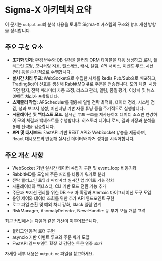 # Sigma-X 아키텍처 요약

이 문서는 `output.md`의 분석 내용을 토대로 Sigma-X 시스템의 구조와 향후 개선 방향을 정리합니다.

## 주요 구성 요소

- **초기화 단계**: 환경 변수와 DB 설정을 불러와 ORM 테이블을 자동 생성하고 로깅, 플러그인 로딩, 모니터링 지표, 헬스체크, 캐시, 알림, API 서비스, 이벤트 루프, 세션 관리 등을 순차적으로 수행합니다.
- **실시간 처리 루프**: WebSocket으로 수집한 시세를 Redis Pub/Sub으로 배포하고, TradingBot이 신호를 생성해 RabbitMQ 큐로 주문을 전송합니다. 모의 체결, 시장 국면 탐지, 전략 파라미터 자동 조정, 리스크 관리, 알림, 품질 평가, 이상치 및 뉴스 이벤트 처리가 포함됩니다.
- **스케줄러 작업**: APScheduler를 활용해 일일 전략 최적화, 데이터 정리, 시스템 점검, 성과 보고서 생성, 머신러닝 기반 자동 튜닝 등을 주기적으로 실행합니다.
- **시뮬레이션 및 백테스트 모드**: 실시간 루프 구조를 재사용하되 데이터 소스만 변경하여 모의 체결과 백테스트를 수행합니다. 히스토리 데이터 로드, 결과 저장과 분석을 통해 전략을 검증합니다.
- **API 및 대시보드**: FastAPI 기반 REST API와 WebSocket 방송을 제공하며, React 대시보드와 연동해 실시간 데이터와 과거 성과를 시각화합니다.

## 주요 개선 사항

- WebSocket 기반 실시간 데이터 수집기 구현 및 event_loop 비동기화
- RabbitMQ를 도입해 주문 처리를 비동기 워커로 분리
- 전략 플러그인 로딩과 파라미터 실시간 업데이트 기능 강화
- 시뮬레이터와 백테스터, CLI 기반 모드 전환 기능 추가
- 주문과 포지션 관리를 위한 DB 스키마 확장과 Alembic 마이그레이션 도구 도입
- 운영 제어와 데이터 조회를 위한 추가 API 엔드포인트 구현
- 로그 파일 순환 및 예외 처리 강화, Slack 알림 연계
- RiskManager, AnomalyDetector, NewsHandler 등 부가 모듈 개발 고려

최근 커밋에서는 다음과 같은 개선이 이루어졌습니다.

- 플러그인 동적 로더 구현
- asyncio 기반 이벤트 루프와 주문 워커 도입
- FastAPI 엔드포인트 확장 및 간단한 토큰 인증 추가

자세한 세부 내용은 `output.md` 파일을 참고하세요.
